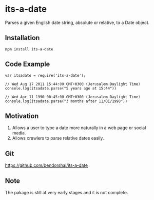 # its-a-date

Parses a given English date string, absolute or relative, to a Date object. 

## Installation

`npm install its-a-date`

## Code Example

`var itsadate = require('its-a-date');`

`// Wed Aug 17 2011 15:44:00 GMT+0300 (Jerusalem Daylight Time)`
`console.log(itsadate.parse("5 years ago at 15:44"))`

`// Wed Apr 11 1990 00:45:00 GMT+0300 (Jerusalem Daylight Time)`
`console.log(itsadate.parse("3 months after 11/01/1990"))`

## Motivation

1. Allows a user to type a date more naturally in a web page or social media.
2. Allows crawlers to parse relative dates easily.

## Git

https://github.com/bendorshai/its-a-date

## Note

The pakage is still at very early stages and it is not complete.

